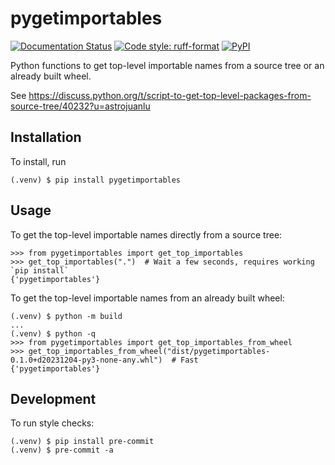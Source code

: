 # pygetimportables

[![Documentation Status](https://readthedocs.org/projects/pygetimportables/badge/?version=latest)](https://pygetimportables.readthedocs.io/en/latest/?badge=latest)
[![Code style: ruff-format](https://img.shields.io/badge/code%20style-ruff_format-6340ac.svg)](https://github.com/astral-sh/ruff)
[![PyPI](https://img.shields.io/pypi/v/pygetimportables)](https://pypi.org/project/pygetimportables)

Python functions to get top-level importable names from a source tree or an already built wheel.

See https://discuss.python.org/t/script-to-get-top-level-packages-from-source-tree/40232?u=astrojuanlu

## Installation

To install, run

```
(.venv) $ pip install pygetimportables
```

## Usage

To get the top-level importable names directly from a source tree:

```
>>> from pygetimportables import get_top_importables
>>> get_top_importables(".")  # Wait a few seconds, requires working `pip install`
{'pygetimportables'}
```

To get the top-level importable names from an already built wheel:

```
(.venv) $ python -m build
...
(.venv) $ python -q
>>> from pygetimportables import get_top_importables_from_wheel
>>> get_top_importables_from_wheel("dist/pygetimportables-0.1.0+d20231204-py3-none-any.whl")  # Fast
{'pygetimportables'}
```

## Development

To run style checks:

```
(.venv) $ pip install pre-commit
(.venv) $ pre-commit -a
```
